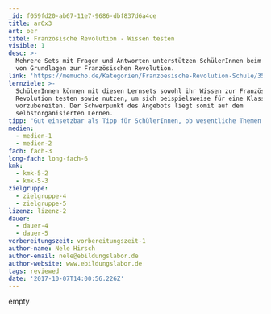 ```yaml
---
_id: f059fd20-ab67-11e7-9686-dbf837d6a4ce
title: ar6x3
art: oer
titel: Französische Revolution - Wissen testen
visible: 1
desc: >-
  Mehrere Sets mit Fragen und Antworten unterstützen SchülerInnen beim Lernen
  von Grundlagen zur Französischen Revolution.
link: 'https://memucho.de/Kategorien/Franzoesische-Revolution-Schule/353'
lernziele: >-
  SchülerInnen können mit diesen Lernsets sowohl ihr Wissen zur Französischen
  Revolution testen sowie nutzen, um sich beispielsweise für eine Klassenarbeit
  vorzubereiten. Der Schwerpunkt des Angebots liegt somit auf dem
  selbstorganisierten Lernen.
tipp: "Gut einsetzbar als Tipp für SchülerInnen, ob wesentliche Themen verstanden wurden, z.B. in Anschluss an eine Projektarbeit oder ähnliches zu diesem Thema.\r\n\r\nBei jüngeren SuS sollte die Plattform vorher eingeführt sein. Alternativ dazu ist es möglich, die Lerninhalte der Plattform in den eigenen Lehrerblog bzw. Schulwebseite einzubinden. Das würde dann so aussehen (am Beispiel Hauptstädte der EU Länder prüfen:  https://www.netzwerkzeug.org/arbeitsmaterial/wissensquiz-hauptstaedte-der-eu"
medien:
  - medien-1
  - medien-2
fach: fach-3
long-fach: long-fach-6
kmk:
  - kmk-5-2
  - kmk-5-3
zielgruppe:
  - zielgruppe-4
  - zielgruppe-5
lizenz: lizenz-2
dauer:
  - dauer-4
  - dauer-5
vorbereitungszeit: vorbereitungszeit-1
author-name: Nele Hirsch
author-email: nele@ebildungslabor.de
author-website: www.ebildungslabor.de
tags: reviewed
date: '2017-10-07T14:00:56.226Z'
---
```

empty
